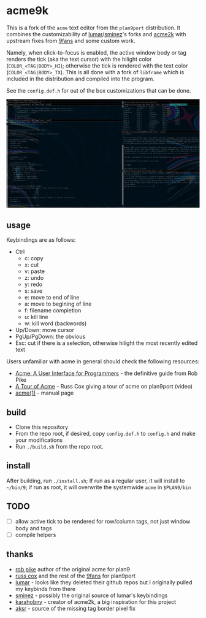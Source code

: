 # acme9k

This is a fork of the `acme` text editor from the `plan9port` distribution. It combines the customizability of [lumar](https://github.com/lumar)/[sminez](https://github.com/sminez/plan9port)'s forks and [acme2k](https://github.com/karahobny/acme2k) with upstream fixes from [9fans](https://github.com/9fans/plan9port) and some custom work.

Namely, when click-to-focus is enabled, the active window body or tag renders the tick (aka the text cursor) with the hilight color (`COLOR_<TAG|BODY>_HI`); otherwise the tick is rendered with the text color (`COLOR_<TAG|BODY>_TX`). This is all done with a fork of `libframe` which is included in the distribution and compiled into the program.

See the `config.def.h` for out of the box customizations that can be done.

[![screenshot](./scrot.png)](./scrot.png)

## usage

Keybindings are as follows:

- Ctrl
  - c: copy
  - x: cut
  - v: paste
  - z: undo
  - y: redo
  - s: save
  - e: move to end of line
  - a: move to begining of line
  - f: filename completion
  - u: kill line
  - w: kill word (backwords)
- Up/Down: move cursor
- PgUp/PgDown: the obvious
- Esc: cut if there is a selection, otherwise hilight the most recently edited text

Users unfamiliar with acme in general should check the following resources:

- [Acme: A User Interface for Programmers](http://doc.cat-v.org/plan_9/4th_edition/papers/acme/) - the definitive guide from Rob Pike
- [A Tour of Acme](https://research.swtch.com/acme) - Russ Cox giving a tour of acme on plan9port (video)
- [acme(1)](http://man.cat-v.org/plan_9/1/acme) - manual page

## build

- Clone this repository
- From the repo root, if desired, copy `config.def.h` to `config.h` and make your modifications
- Run `./build.sh` from the repo root.

## install

After building, run `./install.sh`; If run as a regular user, it will install to `~/bin/9`; if run as root, it will overwrite the systemwide `acme` in `$PLAN9/bin`

## TODO

- [ ] allow active tick to be rendered for row/column tags, not just window body and tags
- [ ] compile helpers

## thanks

- [rob pike](https://github.com/robpike) author of the original acme for plan9
- [russ cox](https://research.swtch.com) and the rest of the [9fans](https://github.com/9fans) for plan9port
- [lumar](https://github.com/lumar) - looks like they deleted their github repos but I originally pulled my keybinds from there
- [sminez](https://github.com/sminez) - possibly the original source of lumar's keybindings
- [karahobny](https://github.com/karahobny) - creator of acme2k, a big inspiration for this project
- [aksr](https://github.com/aksr) - source of the missing tag border pixel fix
